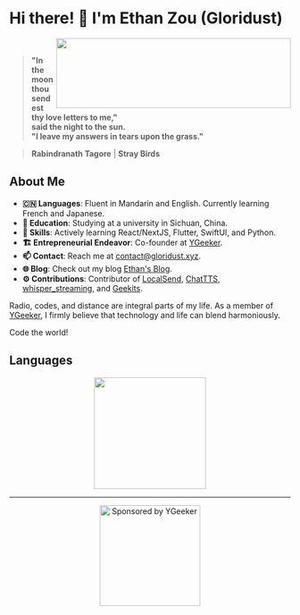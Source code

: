 # Hi there! 👋 I'm Ethan Zou (Gloridust)

<div>
  <img src="https://github-readme-stats.vercel.app/api?username=Gloridust&show_icons=true&hide_title=true&hide=contribs&bg_color=4EBFFE,63C862,FFCA3D&title_color=f3f3f3&text_color=f3f3f3" height="125" width="420" align="right">
  <br>
  
  > **"In the moon thou sendest thy love letters to me,"**  
  > **said the night to the sun.**  
  > **"I leave my answers in tears upon the grass."**  
  
  > **Rabindranath Tagore** | **Stray Birds**  
</div>

## About Me

- **🇨🇳 Languages**: Fluent in Mandarin and English. Currently learning French and Japanese.
- **🔭 Education**: Studying at a university in Sichuan, China.
- **🌱 Skills**: Actively learning React/NextJS, Flutter, SwiftUI, and Python.
- **🏗️ Entrepreneurial Endeavor**: Co-founder at [YGeeker](https://ygeeker.com).
- **📫 Contact**: Reach me at <contact@gloridust.xyz>.
- **🌐 Blog**: Check out my blog [Ethan's Blog](https://gloridust.xyz).
- **⚙️ Contributions**: Contributor of [LocalSend](https://github.com/localsend/localsend), [ChatTTS](https://github.com/2noise/ChatTTS), [whisper_streaming](https://github.com/Gloridust/whisper_streaming_CN), and [Geekits](https://github.com/RiverTwilight/Geekits).

Radio, codes, and distance are integral parts of my life. As a member of [YGeeker](https://github.com/ygeeker), I firmly believe that technology and life can blend harmoniously. 

Code the world!

## Languages

<div align="center">
<img src="https://github-readme-stats.vercel.app/api/top-langs/?username=Gloridust&hide=&hide_progress=true&langs_count=8&layout=compact&bg_color=4EBFFE,63C862,FFCA3D&title_color=f3f3f3&text_color=f3f3f3" height="200">
</div>

---

<div align="center">
<a href="https://www.ygeeker.com">
<img width="180" alt="Sponsored by YGeeker" src="https://www.ygeeker.com/badge/sponsor.png">
</a>
</div>
